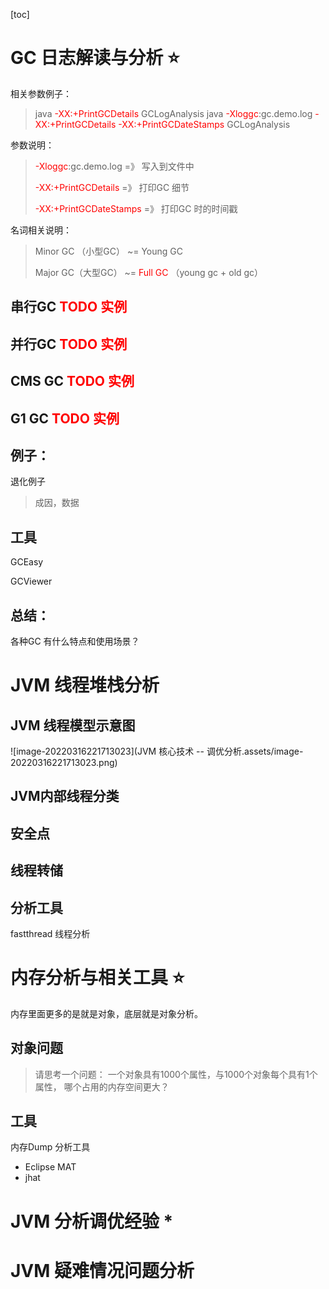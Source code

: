 [toc]



# GC 日志解读与分析 ⭐



相关参数例子：

> java <font color="red">-XX:+PrintGCDetails</font> GCLogAnalysis
> java <font color="red">-Xloggc</font>:gc.demo.log <font color="red">-XX:+PrintGCDetails -XX:+PrintGCDateStamps</font> GCLogAnalysis

参数说明：

> <font color="red">-Xloggc</font>:gc.demo.log =》 写入到文件中
>
> <font color="red">-XX:+PrintGCDetails</font> =》 打印GC 细节
>
> <font color="red">-XX:+PrintGCDateStamps</font> =》 打印GC 时的时间戳



名词相关说明：

>  Minor GC （小型GC） ~= Young GC
>
> Major GC（大型GC） ~=<font color="red"> Full GC</font> （young gc + old gc）



## 串行GC <font color="red">TODO 实例</font>



## 并行GC <font color="red">TODO 实例</font>





## CMS GC <font color="red">TODO 实例</font>



## G1 GC <font color="red">TODO 实例</font>



## 例子：

退化例子

> 成因，数据
>
> 



## 工具

GCEasy

GCViewer



## 总结：

各种GC 有什么特点和使用场景？

> 



# JVM 线程堆栈分析 

## JVM 线程模型示意图

![image-20220316221713023](JVM 核心技术 -- 调优分析.assets/image-20220316221713023.png)



## JVM内部线程分类



## 安全点



## 线程转储



## 分析工具

fastthread 线程分析



# 内存分析与相关工具 ⭐

内存里面更多的是就是对象，底层就是对象分析。

## 对象问题

> 请思考一个问题：
> 一个对象具有1000个属性，与1000个对象每个具有1个属性，
> 哪个占用的内存空间更大？





## 工具

内存Dump 分析工具

- Eclipse MAT
-  jhat



# JVM 分析调优经验 *



# JVM 疑难情况问题分析

